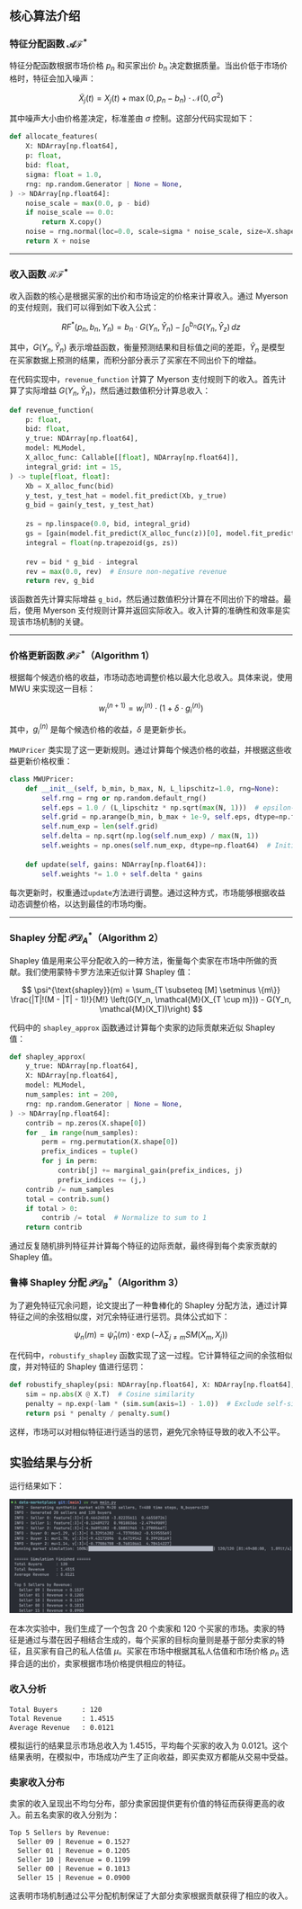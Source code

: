 ## 核心算法介绍

### 特征分配函数 $\mathcal{AF^*}$

特征分配函数根据市场价格 $p_n$ 和买家出价 $b_n$ 决定数据质量。当出价低于市场价格时，特征会加入噪声：

$$
\tilde{X}_j(t) = X_j(t) + \max(0, p_n - b_n) \cdot \mathcal{N}(0, \sigma^2)
$$

其中噪声大小由价格差决定，标准差由 $\sigma$ 控制。这部分代码实现如下：

```python
def allocate_features(
    X: NDArray[np.float64],
    p: float,
    bid: float,
    sigma: float = 1.0,
    rng: np.random.Generator | None = None,
) -> NDArray[np.float64]:
    noise_scale = max(0.0, p - bid)
    if noise_scale == 0.0:
        return X.copy()
    noise = rng.normal(loc=0.0, scale=sigma * noise_scale, size=X.shape)
    return X + noise
```

---

### 收入函数 $\mathcal{RF^*}$

收入函数的核心是根据买家的出价和市场设定的价格来计算收入。通过 Myerson 的支付规则，我们可以得到如下收入公式：

$$
RF^*(p_n, b_n, Y_n) = b_n \cdot G(Y_n, \hat{Y}_n) - \int_0^{b_n} G(Y_n, \hat{Y}_z) \, dz
$$

其中，$G(Y_n, \hat{Y}_n)$ 表示增益函数，衡量预测结果和目标值之间的差距，$\hat{Y}_n$ 是模型在买家数据上预测的结果，而积分部分表示了买家在不同出价下的增益。

在代码实现中，`revenue_function` 计算了 Myerson 支付规则下的收入。首先计算了实际增益 $G(Y_n, \hat{Y}_n)$，然后通过数值积分计算总收入：

```python
def revenue_function(
    p: float,
    bid: float,
    y_true: NDArray[np.float64],
    model: MLModel,
    X_alloc_func: Callable[[float], NDArray[np.float64]],
    integral_grid: int = 15,
) -> tuple[float, float]:
    Xb = X_alloc_func(bid)
    y_test, y_test_hat = model.fit_predict(Xb, y_true)
    g_bid = gain(y_test, y_test_hat)
    
    zs = np.linspace(0.0, bid, integral_grid)
    gs = [gain(model.fit_predict(X_alloc_func(z))[0], model.fit_predict(X_alloc_func(z))[1]) for z in zs]
    integral = float(np.trapezoid(gs, zs))
    
    rev = bid * g_bid - integral
    rev = max(0.0, rev)  # Ensure non-negative revenue
    return rev, g_bid
```

该函数首先计算实际增益 `g_bid`，然后通过数值积分计算在不同出价下的增益。最后，使用 Myerson 支付规则计算并返回实际收入。收入计算的准确性和效率是实现该市场机制的关键。

---

### 价格更新函数 $\mathcal{PF^*}$（Algorithm 1）

根据每个候选价格的收益，市场动态地调整价格以最大化总收入。具体来说，使用 MWU 来实现这一目标：

$$
w_i^{(n+1)} = w_i^{(n)} \cdot (1 + \delta \cdot g_i^{(n)})
$$

其中，$g_i^{(n)}$ 是每个候选价格的收益，$\delta$ 是更新步长。

`MWUPricer` 类实现了这一更新规则。通过计算每个候选价格的收益，并根据这些收益更新价格权重：

```python
class MWUPricer:
    def __init__(self, b_min, b_max, N, L_lipschitz=1.0, rng=None):
        self.rng = rng or np.random.default_rng()
        self.eps = 1.0 / (L_lipschitz * np.sqrt(max(N, 1)))  # epsilon-net granularity
        self.grid = np.arange(b_min, b_max + 1e-9, self.eps, dtype=np.float64)
        self.num_exp = len(self.grid)
        self.delta = np.sqrt(np.log(self.num_exp) / max(N, 1))
        self.weights = np.ones(self.num_exp, dtype=np.float64)  # Initialise weights

    def update(self, gains: NDArray[np.float64]):
        self.weights *= 1.0 + self.delta * gains
```

每次更新时，权重通过`update`方法进行调整。通过这种方式，市场能够根据收益动态调整价格，以达到最佳的市场均衡。

---

### Shapley 分配 $\mathcal{PD}^*_A$（Algorithm 2）

Shapley 值是用来公平分配收入的一种方法，衡量每个卖家在市场中所做的贡献。我们使用蒙特卡罗方法来近似计算 Shapley 值：

$$
\psi^{\text{shapley}}(m) = \sum_{T \subseteq [M] \setminus \{m\}} \frac{|T|!(M - |T| - 1)!}{M!} \left(G(Y_n, \mathcal{M}(X_{T \cup m})) - G(Y_n, \mathcal{M}(X_T))\right)
$$

代码中的 `shapley_approx` 函数通过计算每个卖家的边际贡献来近似 Shapley 值：

```python
def shapley_approx(
    y_true: NDArray[np.float64],
    X: NDArray[np.float64],
    model: MLModel,
    num_samples: int = 200,
    rng: np.random.Generator | None = None,
) -> NDArray[np.float64]:
    contrib = np.zeros(X.shape[0])
    for _ in range(num_samples):
        perm = rng.permutation(X.shape[0])
        prefix_indices = tuple()
        for j in perm:
            contrib[j] += marginal_gain(prefix_indices, j)
            prefix_indices += (j,)
    contrib /= num_samples
    total = contrib.sum()
    if total > 0:
        contrib /= total  # Normalize to sum to 1
    return contrib
```

通过反复随机排列特征并计算每个特征的边际贡献，最终得到每个卖家贡献的 Shapley 值。

### 鲁棒 Shapley 分配 $\mathcal{PD}^*_B$（Algorithm 3）

为了避免特征冗余问题，论文提出了一种鲁棒化的 Shapley 分配方法，通过计算特征之间的余弦相似度，对冗余特征进行惩罚。具体公式如下：

$$
\psi_n(m) = \hat{\psi}_n(m) \cdot \exp\left(-\lambda \sum_{j \neq m} SM(X_m, X_j)\right)
$$

在代码中，`robustify_shapley` 函数实现了这一过程。它计算特征之间的余弦相似度，并对特征的 Shapley 值进行惩罚：

```python
def robustify_shapley(psi: NDArray[np.float64], X: NDArray[np.float64], lam: float = np.log(2.0)) -> NDArray[np.float64]:
    sim = np.abs(X @ X.T)  # Cosine similarity
    penalty = np.exp(-lam * (sim.sum(axis=1) - 1.0))  # Exclude self-similarity
    return psi * penalty / penalty.sum()
```

这样，市场可以对相似特征进行适当的惩罚，避免冗余特征导致的收入不公平。

## 实验结果与分析

运行结果如下：

![实验结果](result.png)

在本次实验中，我们生成了一个包含 20 个卖家和 120 个买家的市场。卖家的特征是通过与潜在因子相结合生成的，每个买家的目标向量则是基于部分卖家的特征，且买家有自己的私人估值 $\mu$。买家在市场中根据其私人估值和市场价格 $p_n$ 选择合适的出价，卖家根据市场价格提供相应的特征。

### 收入分析

```
Total Buyers      : 120
Total Revenue     : 1.4515
Average Revenue   : 0.0121
```

模拟运行的结果显示市场总收入为 1.4515，平均每个买家的收入为 0.0121。这个结果表明，在模拟中，市场成功产生了正向收益，即买卖双方都能从交易中受益。

### 卖家收入分布

卖家的收入呈现出不均匀分布，部分卖家因提供更有价值的特征而获得更高的收入。前五名卖家的收入分别为：

```
Top 5 Sellers by Revenue:
  Seller 09 | Revenue = 0.1527
  Seller 01 | Revenue = 0.1205
  Seller 10 | Revenue = 0.1199
  Seller 00 | Revenue = 0.1013
  Seller 15 | Revenue = 0.0900
```

这表明市场机制通过公平分配机制保证了大部分卖家根据贡献获得了相应的收入。